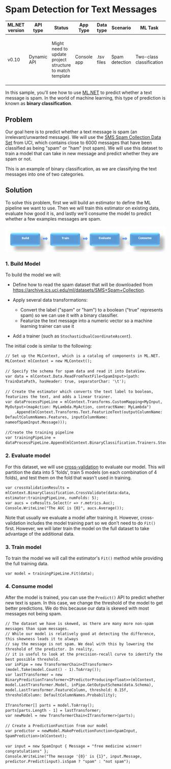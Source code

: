 # Spam Detection for Text Messages

| ML.NET version | API type          | Status                        | App Type    | Data type | Scenario            | ML Task                   | Algorithms                  |
|----------------|-------------------|-------------------------------|-------------|-----------|---------------------|---------------------------|-----------------------------|
| v0.10           | Dynamic API | Might need to update project structure to match template | Console app | .tsv files | Spam detection | Two-class classification | SDCA (linear learner), also showing the CustomMapping estimator, which enables adding custom code to an ML.NET pipeline |

In this sample, you'll see how to use [ML.NET](https://www.microsoft.com/net/learn/apps/machine-learning-and-ai/ml-dotnet) to predict whether a text message is spam. In the world of machine learning, this type of prediction is known as **binary classification**.

## Problem

Our goal here is to predict whether a text message is spam (an irrelevant/unwanted message). We will use the [SMS Spam Collection Data Set](https://archive.ics.uci.edu/ml/datasets/SMS+Spam+Collection) from UCI, which contains close to 6000 messages that have been classified as being "spam" or "ham" (not spam). We will use this dataset to train a model that can take in new message and predict whether they are spam or not.

This is an example of binary classification, as we are classifying the text messages into one of two categories.

## Solution
To solve this problem, first we will build an estimator to define the ML pipeline we want to use. Then we will train this estimator on existing data, evaluate how good it is, and lastly we'll consume the model to predict whether a few examples messages are spam.

![Build -> Train -> Evaluate -> Consume](../shared_content/modelpipeline.png)

### 1. Build Model

To build the model we will:

* Define how to read the spam dataset that will be downloaded from https://archive.ics.uci.edu/ml/datasets/SMS+Spam+Collection. 

* Apply several data transformations:

    * Convert the label ("spam" or "ham") to a boolean ("true" represents spam) so we can use it with a binary classifier. 
    * Featurize the text message into a numeric vector so a machine learning trainer can use it

* Add a trainer (such as `StochasticDualCoordinateAscent`).

The initial code is similar to the following:

```CSharp
// Set up the MLContext, which is a catalog of components in ML.NET.
MLContext mlContext = new MLContext();

// Specify the schema for spam data and read it into DataView.
var data = mlContext.Data.ReadFromTextFile<SpamInput>(path: TrainDataPath, hasHeader: true, separatorChar: '\t');

// Create the estimator which converts the text label to boolean, featurizes the text, and adds a linear trainer.
var dataProcessPipeLine = mlContext.Transforms.CustomMapping<MyInput, MyOutput>(mapAction: MyLambda.MyAction, contractName: MyLambda")
    .Append(mlContext.Transforms.Text.FeaturizeText(outputColumnName: DefaultColumnNames.Features, inputColumnName: nameofSpamInput.Message)));

//Create the training pipeline 
var trainingPipeLine = dataProcessPipeLine.Append(mlContext.BinaryClassification.Trainers.StochasticDualCoordinateAscent());

```

### 2. Evaluate model

For this dataset, we will use [cross-validation](https://en.wikipedia.org/wiki/Cross-validation_(statistics)) to evaluate our model. This will partition the data into 5 'folds', train 5 models (on each combination of 4 folds), and test them on the fold that wasn't used in training.

```CSharp
var crossValidationResults = mlContext.BinaryClassification.CrossValidate(data:data, estimator:trainingPipeLine, numFolds: 5);
var aucs = cvResults.Select(r => r.metrics.Auc);
Console.WriteLine("The AUC is {0}", aucs.Average());
```

Note that usually we evaluate a model after training it. However, cross-validation includes the model training part so we don't need to do `Fit()` first. However, we will later train the model on the full dataset to take advantage of the additional data.

### 3. Train model
To train the model we will call the estimator's `Fit()` method while providing the full training data.

```CSharp
var model = trainingPipeLine.Fit(data);
```

### 4. Consume model

After the model is trained, you can use the `Predict()` API to predict whether new text is spam. In this case, we change the threshold of the model to get better predictions. We do this because our data is skewed with most messages not being spam.

```CSharp
// The dataset we have is skewed, as there are many more non-spam messages than spam messages.
// While our model is relatively good at detecting the difference, this skewness leads it to always
// say the message is not spam. We deal with this by lowering the threshold of the predictor. In reality,
// it is useful to look at the precision-recall curve to identify the best possible threshold.
var inPipe = new TransformerChain<ITransformer>(model.Take(model.Count() - 1).ToArray());
var lastTransformer = new BinaryPredictionTransformer<IPredictorProducing<float>>(mlContext, model.LastTransformer.Model, inPipe.GetOutputSchema(data.Schema), model.LastTransformer.FeatureColumn, threshold: 0.15f, thresholdColumn: DefaultColumnNames.Probability);

ITransformer[] parts = model.ToArray();
parts[parts.Length - 1] = lastTransformer;
var newModel = new TransformerChain<ITransformer>(parts);

// Create a PredictionFunction from our model 
var predictor = newModel.MakePredictionFunction<SpamInput, SpamPrediction>(mlContext);

var input = new SpamInput { Message = "free medicine winner! congratulations" };
Console.WriteLine("The message '{0}' is {1}", input.Message, predictor.Predict(input).isSpam ? "spam" : "not spam");

```
